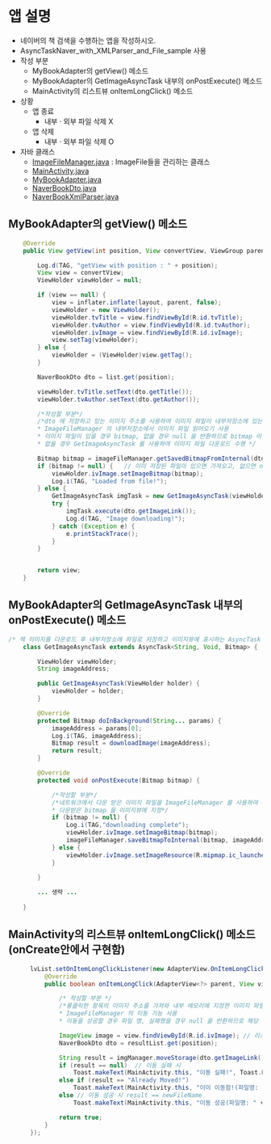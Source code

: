 # 앱 설명
- 네이버의 책 검색을 수행하는 앱을 작성하시오.
- AsyncTaskNaver_with_XMLParser_and_File_sample 사용  
- 작성 부분
  - MyBookAdapter의 getView() 메소드
  - MyBookAdapter의 GetImageAsyncTask 내부의 onPostExecute() 메소드
  - MainActivity의 리스트뷰 onItemLongClick() 메소드
- 상황
  - 앱 종료
    - 내부 · 외부 파일 삭제 X
  - 앱 삭제
    - 내부 · 외부 파일 삭제 O
- 자바 클래스
  - [ImageFileManager.java](MobileApp/Lab/191016_AppData_File/src/ImageFileManager.java) : ImageFile들을 관리하는 클래스
  - [MainActivity.java](MobileApp/Lab/191016_AppData_File/src/MainActivity.java)
  - [MyBookAdapter.java](MobileApp/Lab/191016_AppData_File/src/MyBookAdapter.java)
  - [NaverBookDto.java](MobileApp/Lab/191016_AppData_File/src/NaverBookDto.java)
  - [NaverBookXmlParser.java](MobileApp/Lab/191016_AppData_File/src/NaverBookXmlParser.java)
    
## MyBookAdapter의 getView() 메소드
```java
    @Override
    public View getView(int position, View convertView, ViewGroup parent) {

        Log.d(TAG, "getView with position : " + position);
        View view = convertView;
        ViewHolder viewHolder = null;

        if (view == null) {
            view = inflater.inflate(layout, parent, false);
            viewHolder = new ViewHolder();
            viewHolder.tvTitle = view.findViewById(R.id.tvTitle);
            viewHolder.tvAuthor = view.findViewById(R.id.tvAuthor);
            viewHolder.ivImage = view.findViewById(R.id.ivImage);
            view.setTag(viewHolder);
        } else {
            viewHolder = (ViewHolder)view.getTag();
        }

        NaverBookDto dto = list.get(position);

        viewHolder.tvTitle.setText(dto.getTitle());
        viewHolder.tvAuthor.setText(dto.getAuthor());

        /*작성할 부분*/
        /*dto 에 저장하고 있는 이미지 주소를 사용하여 이미지 파일이 내부저장소에 있는지 확인
        * ImageFileManager 의 내부저장소에서 이미지 파일 읽어오기 사용
        * 이미지 파일이 있을 경우 bitmap, 없을 경우 null 을 반환하므로 bitmap 이 있으면 이미지뷰에 지정
        * 없을 경우 GetImageAsyncTask 를 사용하여 이미지 파일 다운로드 수행 */

        Bitmap bitmap = imageFileManager.getSavedBitmapFromInternal(dto.getImageLink());
        if (bitmap != null) {   // 이미 저장된 파일이 있으면 가져오고, 없으면 null 반환
            viewHolder.ivImage.setImageBitmap(bitmap);
            Log.i(TAG, "Loaded from file!");
        } else {
            GetImageAsyncTask imgTask = new GetImageAsyncTask(viewHolder);
            try {
                imgTask.execute(dto.getImageLink());
                Log.d(TAG, "Image downloading!");
            } catch (Exception e) {
                e.printStackTrace();
            }
        }


        return view;
    }
```
  
## MyBookAdapter의 GetImageAsyncTask 내부의 onPostExecute() 메소드
```java
/* 책 이미지를 다운로드 후 내부저장소에 파일로 저장하고 이미지뷰에 표시하는 AsyncTask */
    class GetImageAsyncTask extends AsyncTask<String, Void, Bitmap> {

        ViewHolder viewHolder;
        String imageAddress;

        public GetImageAsyncTask(ViewHolder holder) {
            viewHolder = holder;
        }

        @Override
        protected Bitmap doInBackground(String... params) {
            imageAddress = params[0];
            Log.i(TAG, imageAddress);
            Bitmap result = downloadImage(imageAddress);
            return result;
        }

        @Override
        protected void onPostExecute(Bitmap bitmap) {

            /*작성할 부분*/
            /*네트워크에서 다운 받은 이미지 파일을 ImageFileManager 를 사용하여 내부저장소에 저장
            * 다운받은 bitmap 을 이미지뷰에 지정*/
            if (bitmap != null) {
                Log.i(TAG,"downloading complete");
                viewHolder.ivImage.setImageBitmap(bitmap);
                imageFileManager.saveBitmapToInternal(bitmap, imageAddress); // 추가된 문장. 네트워크로 받아와서 파일로 저장.
            } else {
                viewHolder.ivImage.setImageResource(R.mipmap.ic_launcher);
            }

        }
        
        ... 생략 ...
        
    }
  ```  
    
  ## MainActivity의 리스트뷰 onItemLongClick() 메소드 (onCreate안에서 구현함)
  ```java
        lvList.setOnItemLongClickListener(new AdapterView.OnItemLongClickListener() {
            @Override
            public boolean onItemLongClick(AdapterView<?> parent, View view, int position, long id) {

                /* 작성할 부분 */
                /*롱클릭한 항목의 이미지 주소를 가져와 내부 메모리에 지정한 이미지 파일을 외부저장소로 이동
                * ImageFileManager 의 이동 기능 사용
                * 이동을 성공할 경우 파일 명, 실패했을 경우 null 을 반환하므로 해당 값에 따라 Toast 출력*/

                ImageView image = view.findViewById(R.id.ivImage); // 리스트 뷰의 클릭한 위치에 있는 뷰 확인
                NaverBookDto dto = resultList.get(position);

                String result = imgManager.moveStorage(dto.getImageLink()); // 이동시키기.
                if (result == null)  // 이동 실패 시
                    Toast.makeText(MainActivity.this, "이동 실패!", Toast.LENGTH_SHORT).show();
                else if (result == "Already Moved!")
                    Toast.makeText(MainActivity.this, "이미 이동함!(파일명: " + result + ")", Toast.LENGTH_SHORT).show();
                else // 이동 성공 시 result == newFileName
                    Toast.makeText(MainActivity.this, "이동 성공(파일명: " + result + ")", Toast.LENGTH_SHORT).show();

                return true;
            }
        });
```
  
